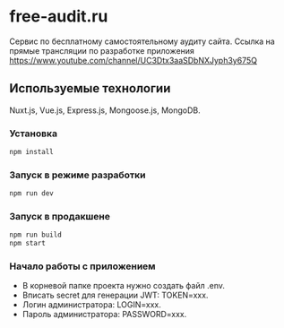 # free-audit.ru

Сервис по бесплатному самостоятельному аудиту сайта.
Ссылка на прямые трансляции по разработке приложения https://www.youtube.com/channel/UC3Dtx3aaSDbNXJyph3y675Q

## Используемые технологии

Nuxt.js, Vue.js, Express.js, Mongoose.js, MongoDB.

### Установка

```bash
npm install
```

### Запуск в режиме разработки

```bash
npm run dev
```

### Запуск в продакшене

```bash
npm run build
npm start
```

### Начало работы с приложением

- В корневой папке проекта нужно создать файл .env.
- Вписать secret для генерации JWT: TOKEN=xxx.
- Логин администратора: LOGIN=xxx.
- Пароль администратора: PASSWORD=xxx.
